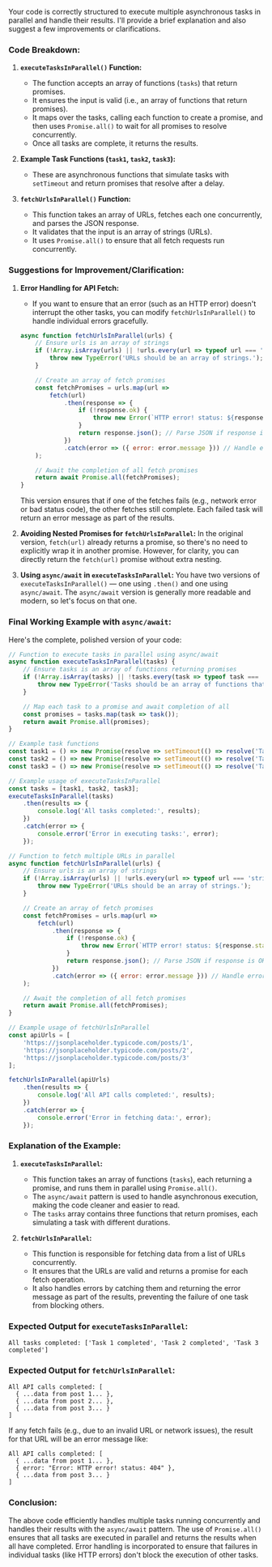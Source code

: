 Your code is correctly structured to execute multiple asynchronous tasks in parallel and handle their results. I'll provide a brief explanation and also suggest a few improvements or clarifications.

### **Code Breakdown:**

1. **`executeTasksInParallel()` Function:**
   - The function accepts an array of functions (`tasks`) that return promises.
   - It ensures the input is valid (i.e., an array of functions that return promises).
   - It maps over the tasks, calling each function to create a promise, and then uses `Promise.all()` to wait for all promises to resolve concurrently.
   - Once all tasks are complete, it returns the results.

2. **Example Task Functions (`task1`, `task2`, `task3`):**
   - These are asynchronous functions that simulate tasks with `setTimeout` and return promises that resolve after a delay.

3. **`fetchUrlsInParallel()` Function:**
   - This function takes an array of URLs, fetches each one concurrently, and parses the JSON response.
   - It validates that the input is an array of strings (URLs).
   - It uses `Promise.all()` to ensure that all fetch requests run concurrently.

### **Suggestions for Improvement/Clarification:**

1. **Error Handling for API Fetch:**
   - If you want to ensure that an error (such as an HTTP error) doesn't interrupt the other tasks, you can modify `fetchUrlsInParallel()` to handle individual errors gracefully.

   ```javascript
   async function fetchUrlsInParallel(urls) {
       // Ensure urls is an array of strings
       if (!Array.isArray(urls) || !urls.every(url => typeof url === 'string')) {
           throw new TypeError('URLs should be an array of strings.');
       }
   
       // Create an array of fetch promises
       const fetchPromises = urls.map(url => 
           fetch(url)
               .then(response => {
                   if (!response.ok) {
                       throw new Error(`HTTP error! status: ${response.status}`);
                   }
                   return response.json(); // Parse JSON if response is OK
               })
               .catch(error => ({ error: error.message })) // Handle error and return it as part of the result
       );
   
       // Await the completion of all fetch promises
       return await Promise.all(fetchPromises);
   }
   ```

   This version ensures that if one of the fetches fails (e.g., network error or bad status code), the other fetches still complete. Each failed task will return an error message as part of the results.

2. **Avoiding Nested Promises for `fetchUrlsInParallel`:**
   In the original version, `fetch(url)` already returns a promise, so there's no need to explicitly wrap it in another promise. However, for clarity, you can directly return the `fetch(url)` promise without extra nesting.

3. **Using `async/await` in `executeTasksInParallel`:**
   You have two versions of `executeTasksInParallel()` — one using `.then()` and one using `async/await`. The `async/await` version is generally more readable and modern, so let's focus on that one.

### **Final Working Example with `async/await`:**

Here's the complete, polished version of your code:

```javascript
// Function to execute tasks in parallel using async/await
async function executeTasksInParallel(tasks) {
    // Ensure tasks is an array of functions returning promises
    if (!Array.isArray(tasks) || !tasks.every(task => typeof task === 'function')) {
        throw new TypeError('Tasks should be an array of functions that return promises.');
    }

    // Map each task to a promise and await completion of all
    const promises = tasks.map(task => task());
    return await Promise.all(promises);
}

// Example task functions
const task1 = () => new Promise(resolve => setTimeout(() => resolve('Task 1 completed'), 1000));
const task2 = () => new Promise(resolve => setTimeout(() => resolve('Task 2 completed'), 2000));
const task3 = () => new Promise(resolve => setTimeout(() => resolve('Task 3 completed'), 1500));

// Example usage of executeTasksInParallel
const tasks = [task1, task2, task3];
executeTasksInParallel(tasks)
    .then(results => {
        console.log('All tasks completed:', results);
    })
    .catch(error => {
        console.error('Error in executing tasks:', error);
    });

// Function to fetch multiple URLs in parallel
async function fetchUrlsInParallel(urls) {
    // Ensure urls is an array of strings
    if (!Array.isArray(urls) || !urls.every(url => typeof url === 'string')) {
        throw new TypeError('URLs should be an array of strings.');
    }

    // Create an array of fetch promises
    const fetchPromises = urls.map(url => 
        fetch(url)
            .then(response => {
                if (!response.ok) {
                    throw new Error(`HTTP error! status: ${response.status}`);
                }
                return response.json(); // Parse JSON if response is OK
            })
            .catch(error => ({ error: error.message })) // Handle error and return it as part of the result
    );

    // Await the completion of all fetch promises
    return await Promise.all(fetchPromises);
}

// Example usage of fetchUrlsInParallel
const apiUrls = [
    'https://jsonplaceholder.typicode.com/posts/1',
    'https://jsonplaceholder.typicode.com/posts/2',
    'https://jsonplaceholder.typicode.com/posts/3'
];

fetchUrlsInParallel(apiUrls)
    .then(results => {
        console.log('All API calls completed:', results);
    })
    .catch(error => {
        console.error('Error in fetching data:', error);
    });
```

### **Explanation of the Example:**

1. **`executeTasksInParallel`:**
   - This function takes an array of functions (`tasks`), each returning a promise, and runs them in parallel using `Promise.all()`.
   - The `async/await` pattern is used to handle asynchronous execution, making the code cleaner and easier to read.
   - The `tasks` array contains three functions that return promises, each simulating a task with different durations.

2. **`fetchUrlsInParallel`:**
   - This function is responsible for fetching data from a list of URLs concurrently.
   - It ensures that the URLs are valid and returns a promise for each fetch operation.
   - It also handles errors by catching them and returning the error message as part of the results, preventing the failure of one task from blocking others.

### **Expected Output for `executeTasksInParallel`:**
```text
All tasks completed: ['Task 1 completed', 'Task 2 completed', 'Task 3 completed']
```

### **Expected Output for `fetchUrlsInParallel`:**
```text
All API calls completed: [
  { ...data from post 1... },
  { ...data from post 2... },
  { ...data from post 3... }
]
```

If any fetch fails (e.g., due to an invalid URL or network issues), the result for that URL will be an error message like:
```text
All API calls completed: [
  { ...data from post 1... },
  { error: "Error: HTTP error! status: 404" },
  { ...data from post 3... }
]
```

### **Conclusion:**
The above code efficiently handles multiple tasks running concurrently and handles their results with the `async/await` pattern. The use of `Promise.all()` ensures that all tasks are executed in parallel and returns the results when all have completed. Error handling is incorporated to ensure that failures in individual tasks (like HTTP errors) don't block the execution of other tasks.